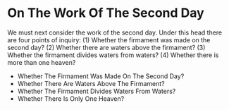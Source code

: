 # On The Work Of The Second Day

We must next consider the work of the second day. Under this head there are four points of inquiry:
(1) Whether the firmament was made on the second day?
(2) Whether there are waters above the firmament?
(3) Whether the firmament divides waters from waters?
(4) Whether there is more than one heaven?

* Whether The Firmament Was Made On The Second Day?
* Whether There Are Waters Above The Firmament?
* Whether The Firmament Divides Waters From Waters?
* Whether There Is Only One Heaven?